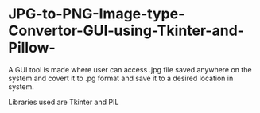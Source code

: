 # JPG-to-PNG-Image-type-Convertor-GUI-using-Tkinter-and-Pillow-

A GUI tool is made where user can access .jpg file saved anywhere on the system and covert it to .pg format and save it to a desired location in system.

Libraries used are Tkinter and PIL
